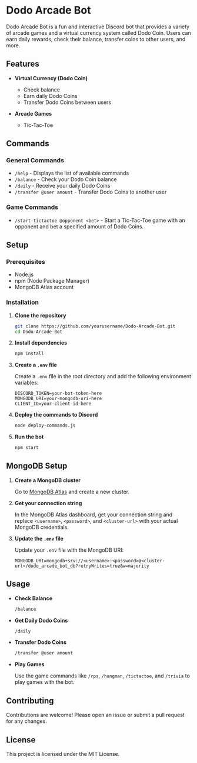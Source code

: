 # Dodo Arcade Bot

Dodo Arcade Bot is a fun and interactive Discord bot that provides a variety of arcade games and a virtual currency system called Dodo Coin. Users can earn daily rewards, check their balance, transfer coins to other users, and more.

## Features

- **Virtual Currency (Dodo Coin)**
  - Check balance
  - Earn daily Dodo Coins
  - Transfer Dodo Coins between users

- **Arcade Games**
  - Tic-Tac-Toe

## Commands

### General Commands

- `/help` - Displays the list of available commands
- `/balance` - Check your Dodo Coin balance
- `/daily` - Receive your daily Dodo Coins
- `/transfer @user amount` - Transfer Dodo Coins to another user

### Game Commands

- `/start-tictactoe @opponent <bet>` - Start a Tic-Tac-Toe game with an opponent and bet a specified amount of Dodo Coins.

## Setup

### Prerequisites

- Node.js
- npm (Node Package Manager)
- MongoDB Atlas account

### Installation

1. **Clone the repository**

   ```bash
   git clone https://github.com/yourusername/Dodo-Arcade-Bot.git
   cd Dodo-Arcade-Bot

   ```

2. **Install dependencies**

   ```bash
   npm install
   ```

3. **Create a `.env` file**

   Create a `.env` file in the root directory and add the following environment variables:

   ```env
   DISCORD_TOKEN=your-bot-token-here
   MONGODB_URI=your-mongodb-uri-here
   CLIENT_ID=your-client-id-here
   ```

4. **Deploy the commands to Discord**

   ```bash
   node deploy-commands.js
   ```

5. **Run the bot**

   ```bash
   npm start
   ```

## MongoDB Setup

1. **Create a MongoDB cluster**

   Go to [MongoDB Atlas](https://www.mongodb.com/cloud/atlas) and create a new cluster.

2. **Get your connection string**

   In the MongoDB Atlas dashboard, get your connection string and replace `<username>`, `<password>`, and `<cluster-url>` with your actual MongoDB credentials.

3. **Update the `.env` file**

   Update your `.env` file with the MongoDB URI:

   ```env
   MONGODB_URI=mongodb+srv://<username>:<password>@<cluster-url>/dodo_arcade_bot_db?retryWrites=true&w=majority
   ```

## Usage

- **Check Balance**

  ```bash
  /balance
  ```

- **Get Daily Dodo Coins**

  ```bash
  /daily
  ```

- **Transfer Dodo Coins**

  ```bash
  /transfer @user amount
  ```

- **Play Games**

  Use the game commands like `/rps`, `/hangman`, `/tictactoe`, and `/trivia` to play games with the bot.

## Contributing

Contributions are welcome! Please open an issue or submit a pull request for any changes.

## License

This project is licensed under the MIT License.
